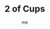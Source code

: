 ---
# basics
title     		 : "2 of Cups"
token					 : 'cups-02'
card_type			 : '' # major, minor, court
layout				 : "tarot-card"
author    		 : 'me'
one_liner 		 : "Union, attraction, combination, affection"
alt_names			 : ['Love', 'Union']
images				 : ['/assets/images/tarot/rws/rw-cups-02.jpg']
keywords			 : ['union', 'attraction', 'combination', 'affection']
url						 : 'tarot/cards/cups-02'
aliases				 : []

# password: 'foolish journey'
dropbox				 : 'https://www.dropbox.com/sh/xx9pymqwqndvuwx/AAA80CxBWGWhDtWebfbkPDm-a?dl=0'

meaning_light  : "Being drawn to someone. Longing for someone or something. Acting on your desires. Discovering a feeling is mutual. Doing what makes you feel good. Merging. Healing broken ties. Admitting two people feel differently about each other and moving on."

meaning_shadow : "Burning bridges. Becoming caught up in unhealthy codependency. Shutting out anyone but your chosen few. Obsessing on someone who does not return your affections. Despairing over finding “The One.” Deceiving yourself about your true orientation."

# more detail
correspondence_planet 			: "Venus"
correspondence_astrological : "Cancer"
correspondence_affirmation  : "I am attuned to what my heart truly desires."
correspondence_story 				: "The main character improves his or her lot by joining with likeminded others."

advice_relationships 	 : "In a healthy relationship, everyone involved feels safe enough to reveal how he or she really feels. Feeling attraction? Say so. Not invested? Say so. Reflected love is a balm for the soul, but hidden or repressed emotions will poison a relationship."

advice_work 					 : "Meet your goals more easily by recruiting others who see things your way. If what you’re doing now doesn’t thrill you, admit it. Do what delights you, or engineer a change of heart that allows you to enjoy what you’re doing now."

advice_spirituality 	 : "The idea that your spiritual practice must satisfy anyone other than yourself is an illusion. Do what you feel drawn to do. Find support and solace with like-minded individuals. Forgive spiritual abuse and rediscover the power of unity."

advice_personal_growth : "Rather than merely reflect the desires of others, identify what you want and be yourself. You can appreciate others without sacrificing your individuality. Honesty is power; be brave enough to admit what you really feel."

advice_fortune_telling : "Someone has a secret crush on you. Relationships should be mutual; get rid of a leech."

questions	: ["How might affection be the balm for what ails you now?", "In your situation, what’s missing? What’s needed in order to be complete?", "Do your relationships and alliances incorporate a cycle of healthy interdependence and mutual support?", "The couple here seems to be on the verge of a toast. What do you need to celebrate? To acknowledge? To embrace?", "How can I make sure that what I’m feeling is mutual?", "When was the last time I felt “in love” with someone or something?", "What do you need in order to feel emotionally stable?"]

# referenced in the symbols.toml data file
symbols	  : ['2', 'cups', 'medicinal-angel', 'balance']

# metadata
suppress_topnav : true
related_cards 	: []

---